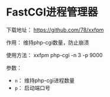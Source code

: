 # FastCGI进程管理器

下载地址： <https://github.com/78/xxfpm>

作用： 维持php-cgi数量，防止崩溃

使用方法： xxfpm php-cgi -n 3 -p 9000

参数：

- `n`： 维持php-cgi进程数量
- `p`： 启动端口号
